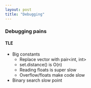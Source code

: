 ```yaml
---
layout: post
title: "Debugging"
---
```


### Debugging pains

#### TLE
* Big constants
  * Replace vector<int> with pair<int, int>
  * set.distance() is O(n)
  * Reading floats is super slow
  * Overflow/floats make code slow
* Binary search slow point